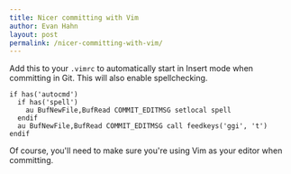 ```yaml
---
title: Nicer committing with Vim
author: Evan Hahn
layout: post
permalink: /nicer-committing-with-vim/
---
```

Add this to your `.vimrc` to automatically start in Insert mode when committing in Git. This will also enable spellchecking.

    if has('autocmd')
      if has('spell')
        au BufNewFile,BufRead COMMIT_EDITMSG setlocal spell
      endif
      au BufNewFile,BufRead COMMIT_EDITMSG call feedkeys('ggi', 't')
    endif

Of course, you'll need to make sure you're using Vim as your editor when committing.
